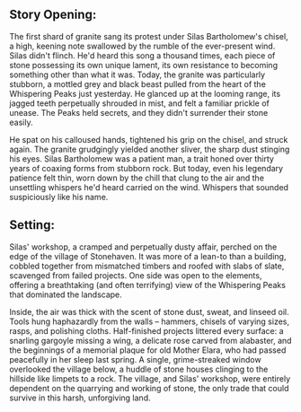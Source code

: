 ## Story Opening:

The first shard of granite sang its protest under Silas Bartholomew's chisel, a high, keening note swallowed by the rumble of the ever-present wind. Silas didn't flinch. He'd heard this song a thousand times, each piece of stone possessing its own unique lament, its own resistance to becoming something other than what it was. Today, the granite was particularly stubborn, a mottled grey and black beast pulled from the heart of the Whispering Peaks just yesterday. He glanced up at the looming range, its jagged teeth perpetually shrouded in mist, and felt a familiar prickle of unease. The Peaks held secrets, and they didn't surrender their stone easily.

He spat on his calloused hands, tightened his grip on the chisel, and struck again. The granite grudgingly yielded another sliver, the sharp dust stinging his eyes. Silas Bartholomew was a patient man, a trait honed over thirty years of coaxing forms from stubborn rock. But today, even his legendary patience felt thin, worn down by the chill that clung to the air and the unsettling whispers he'd heard carried on the wind. Whispers that sounded suspiciously like his name.

## Setting:

Silas' workshop, a cramped and perpetually dusty affair, perched on the edge of the village of Stonehaven. It was more of a lean-to than a building, cobbled together from mismatched timbers and roofed with slabs of slate, scavenged from failed projects. One side was open to the elements, offering a breathtaking (and often terrifying) view of the Whispering Peaks that dominated the landscape.

Inside, the air was thick with the scent of stone dust, sweat, and linseed oil. Tools hung haphazardly from the walls – hammers, chisels of varying sizes, rasps, and polishing cloths. Half-finished projects littered every surface: a snarling gargoyle missing a wing, a delicate rose carved from alabaster, and the beginnings of a memorial plaque for old Mother Elara, who had passed peacefully in her sleep last spring. A single, grime-streaked window overlooked the village below, a huddle of stone houses clinging to the hillside like limpets to a rock. The village, and Silas' workshop, were entirely dependent on the quarrying and working of stone, the only trade that could survive in this harsh, unforgiving land.
